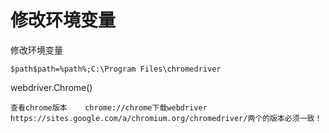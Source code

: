 # 修改环境变量

修改环境变量

```text
$path$path=%path%;C:\Program Files\chromedriver
```



webdriver.Chrome\(\)

```text
查看chrome版本    chrome://chrome下载webdriver    https://sites.google.com/a/chromium.org/chromedriver/两个的版本必须一致！
```

​

